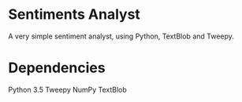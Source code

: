 # Sentiments Analyst
A very simple sentiment analyst, using Python, TextBlob and Tweepy.

# Dependencies
Python 3.5
Tweepy
NumPy
TextBlob
